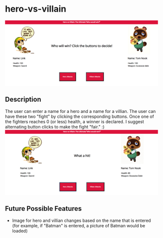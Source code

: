 # hero-vs-villain
![Example Fight](./images/exampleFight1.PNG)
## Description
The user can enter a name for a hero and a name for a villian.  The user can have these two "fight" by clicking the corresponding buttons.  Once one of the fighters reaches 0 (or less) health, a winner is declared.  I suggest alternating button clicks to make the fight "fair." :)
![Example Fight](./images/fightComments.gif)
## Future Possible Features
* Image for hero and villian changes based on the name that is entered (for example, if "Batman" is entered, a picture of Batman would be loaded)
